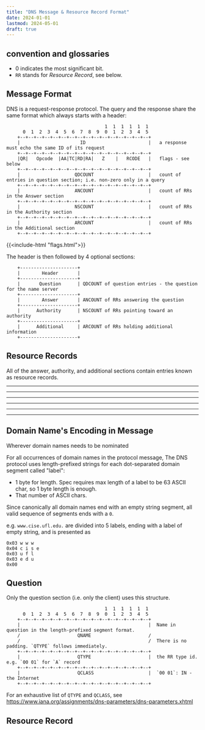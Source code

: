 ```yaml
---
title: "DNS Message & Resource Record Format"
date: 2024-01-01
lastmod: 2024-05-01
draft: true
---
```


## convention and glossaries

- 0 indicates the most significant bit.
- `RR` stands for *Resource Record*, see below.

## Message Format 

DNS is a request-response protocol.
The query and the response share the same format which always starts with a header:

```goat
                                    1  1  1  1  1  1
      0  1  2  3  4  5  6  7  8  9  0  1  2  3  4  5
    +--+--+--+--+--+--+--+--+--+--+--+--+--+--+--+--+
    |                      ID                       |   a response must echo the same ID of its request
    +--+--+--+--+--+--+--+--+--+--+--+--+--+--+--+--+
    |QR|   Opcode  |AA|TC|RD|RA|   Z    |   RCODE   |   flags - see below
    +--+--+--+--+--+--+--+--+--+--+--+--+--+--+--+--+
    |                    QDCOUNT                    |   count of entries in question section; i.e. non-zero only in a query 
    +--+--+--+--+--+--+--+--+--+--+--+--+--+--+--+--+
    |                    ANCOUNT                    |   count of RRs in the Answer section
    +--+--+--+--+--+--+--+--+--+--+--+--+--+--+--+--+
    |                    NSCOUNT                    |   count of RRs in the Authority section
    +--+--+--+--+--+--+--+--+--+--+--+--+--+--+--+--+
    |                    ARCOUNT                    |   count of RRs in the Additional section
    +--+--+--+--+--+--+--+--+--+--+--+--+--+--+--+--+
```

{{<include-html "flags.html">}}

The header is then followed by 4 optional sections:

```goat
    +---------------------+
    |        Header       |
    +---------------------+
    |       Question      | QDCOUNT of question entries - the question for the name server
    +---------------------+
    |        Answer       | ANCOUNT of RRs answering the question
    +---------------------+
    |      Authority      | NSCOUNT of RRs pointing toward an authority
    +---------------------+
    |      Additional     | ARCOUNT of RRs holding additional information
    +---------------------+
```

## Resource Records

All of the answer, authority, and additional sections contain entries known as resource records.




-------------------------------------------------
-------------------------------------------------
-------------------------------------------------
-------------------------------------------------
-------------------------------------------------
-------------------------------------------------

## Domain Name's Encoding in Message

Wherever domain names needs to be nominated 

For all occurrences of domain names in the protocol message, The DNS protocol uses length-prefixed strings for each dot-separated domain segment called "label":

- 1 byte for length. Spec requires max length of a label to be 63 ASCII char, so 1 byte length is enough.
- That number of ASCII chars.

Since canonically all domain names end with an empty string segment, all valid sequence of segments ends with a `0`.

e.g. `www.cise.ufl.edu.` are divided into 5 labels, ending with a label of empty string, and is presented as 

```
0x03 w w w
0x04 c i s e
0x03 u f l
0x03 e d u
0x00
```

## Question

Only the question section (i.e. only the client) uses this structure.

```goat
                                    1  1  1  1  1  1
      0  1  2  3  4  5  6  7  8  9  0  1  2  3  4  5
    +--+--+--+--+--+--+--+--+--+--+--+--+--+--+--+--+
    |                                               |  Name in question in the length-prefixed segment format.
    /                     QNAME                     /  
    /                                               /  There is no padding. `QTYPE` follows immediately.
    +--+--+--+--+--+--+--+--+--+--+--+--+--+--+--+--+
    |                     QTYPE                     |  the RR type id. e.g. `00 01` for `A` record
    +--+--+--+--+--+--+--+--+--+--+--+--+--+--+--+--+
    |                     QCLASS                    |  `00 01`: IN - the Internet
    +--+--+--+--+--+--+--+--+--+--+--+--+--+--+--+--+
```

For an exhaustive list of `QTYPE` and `QCLASS`, see https://www.iana.org/assignments/dns-parameters/dns-parameters.xhtml

## Resource Record